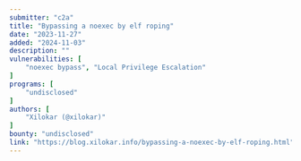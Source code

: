 ```yaml
---
submitter: "c2a"
title: "Bypassing a noexec by elf roping"
date: "2023-11-27"
added: "2024-11-03"
description: ""
vulnerabilities: [
    "noexec bypass", "Local Privilege Escalation"
]
programs: [
    "undisclosed"
]
authors: [
    "Xilokar (@xilokar)"
]
bounty: "undisclosed"
link: "https://blog.xilokar.info/bypassing-a-noexec-by-elf-roping.html"
---
```




